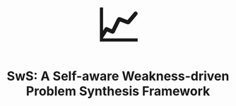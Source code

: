 <h1 align="center">
<br>
<span style="font-size: 100px;">📈</span>
<br>
SwS: A Self-aware Weakness-driven Problem Synthesis Framework
</h1>